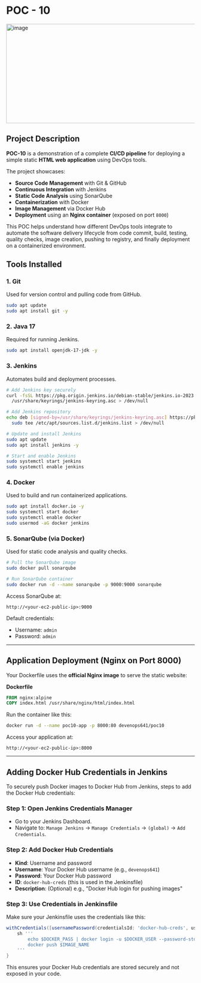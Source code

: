 

# POC - 10

<img width="721" height="265" alt="image" src="https://github.com/user-attachments/assets/ec0e81b2-71a7-4470-a640-6b4afbe8d974" />  

##  Project Description

**POC-10** is a demonstration of a complete **CI/CD pipeline** for deploying a simple static **HTML web application** using DevOps tools.

The project showcases:

* **Source Code Management** with Git & GitHub
* **Continuous Integration** with Jenkins
* **Static Code Analysis** using SonarQube
* **Containerization** with Docker
* **Image Management** via Docker Hub
* **Deployment** using an **Nginx container** (exposed on port `8000`)

This POC helps understand how different DevOps tools integrate to automate the software delivery lifecycle from code commit, build, testing, quality checks, image creation, pushing to registry, and finally deployment on a containerized environment.


##  Tools Installed

### 1. Git

Used for version control and pulling code from GitHub.

```bash
sudo apt update
sudo apt install git -y
```

### 2. Java 17

Required for running Jenkins.

```bash
sudo apt install openjdk-17-jdk -y
```

### 3. Jenkins

Automates build and deployment processes.

```bash
# Add Jenkins key securely
curl -fsSL https://pkg.origin.jenkins.io/debian-stable/jenkins.io-2023.key | sudo tee \
  /usr/share/keyrings/jenkins-keyring.asc > /dev/null

# Add Jenkins repository
echo deb [signed-by=/usr/share/keyrings/jenkins-keyring.asc] https://pkg.origin.jenkins.io/debian-stable/ binary/ | \
  sudo tee /etc/apt/sources.list.d/jenkins.list > /dev/null

# Update and install Jenkins
sudo apt update
sudo apt install jenkins -y

# Start and enable Jenkins
sudo systemctl start jenkins
sudo systemctl enable jenkins
```

### 4. Docker

Used to build and run containerized applications.

```bash
sudo apt install docker.io -y
sudo systemctl start docker
sudo systemctl enable docker
sudo usermod -aG docker jenkins
```

### 5. SonarQube (via Docker)

Used for static code analysis and quality checks.

```bash
# Pull the SonarQube image
sudo docker pull sonarqube

# Run SonarQube container
sudo docker run -d --name sonarqube -p 9000:9000 sonarqube
```

Access SonarQube at:

```
http://<your-ec2-public-ip>:9000
```

Default credentials:

* Username: `admin`
* Password: `admin`

---

##  Application Deployment (Nginx on Port 8000)

Your Dockerfile uses the **official Nginx image** to serve the static website:

**Dockerfile**

```dockerfile
FROM nginx:alpine
COPY index.html /usr/share/nginx/html/index.html
```

Run the container like this:

```bash
docker run -d --name poc10-app -p 8000:80 devenops641/poc10
```

Access your application at:

```
http://<your-ec2-public-ip>:8000
```

---

##  Adding Docker Hub Credentials in Jenkins

To securely push Docker images to Docker Hub from Jenkins, steps to add the Docker Hub credentials:

### Step 1: Open Jenkins Credentials Manager

* Go to your Jenkins Dashboard.
* Navigate to:
  `Manage Jenkins` → `Manage Credentials` → `(global)` → `Add Credentials`.

### Step 2: Add Docker Hub Credentials

* **Kind**: Username and password
* **Username**: Your Docker Hub username (e.g., `devenops641`)
* **Password**: Your Docker Hub password
* **ID**: `docker-hub-creds` (this is used in the Jenkinsfile)
* **Description**: (Optional) e.g., "Docker Hub login for pushing images"

### Step 3: Use Credentials in Jenkinsfile

Make sure your Jenkinsfile uses the credentials like this:

```groovy
withCredentials([usernamePassword(credentialsId: 'docker-hub-creds', usernameVariable: 'DOCKER_USER', passwordVariable: 'DOCKER_PASS')]) {
    sh '''
        echo $DOCKER_PASS | docker login -u $DOCKER_USER --password-stdin
        docker push $IMAGE_NAME
    '''
}
```

This ensures your Docker Hub credentials are stored securely and not exposed in your code.


